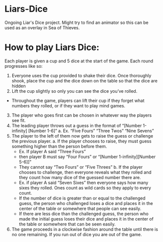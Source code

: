 # Liars-Dice
Ongoing Liar's Dice project. Might try to find an animator so this can be used as an overlay in Sea of Thieves.

# How to play Liars Dice:

Each player is given a cup and 5 dice at the start of the game. Each round progresses like so:

1. Everyone uses the cup provided to shake their dice. Once thoroughly shook, place the cup and the dice down on the table so that the dice are hidden
2. Lift the cup slightly so only you can see the dice you’ve rolled.
  - Throughout the game, players can lift their cup if they forget what numbers they rolled, or if they want to play mind games.
3. The player who goes first can be chosen in whatever way the players see fit.
4. The leading player throws out a guess in the format of “[Number 1-infinity] [Number 1-6]”
  a. Ex. “Five Fours” “Three Twos” “Nine Sevens”
5. The player to the left of them now gets to raise the guess or challenge the previous player.
  a. If the player chooses to raise, they must guess something higher than the person before them. 
    - Ex. If player A said “Three Fours” 
    - then player B must say “Four Fours” or “[Number 1-infinity][Number 5-6]]” 
    - They cannot say “Two Fours” or “Five Threes”
  b. If the player chooses to challenge, then everyone reveals what they rolled and they count how many dice of the guessed number there are.
    - Ex. if player A said “Seven Sixes” then everyone says how many sixes they rolled. Ones count as wild cards so they apply to every count.
    - If the number of dice is greater than or equal to the challenged guess, the person who challenged loses a dice and places it in the center of the table or somewhere that people can see easily.
    - If there are less dice than the challenged guess, the person who made the initial guess loses their dice and places it in the center of the table or somewhere that can be seen easily.
6. The game proceeds in a clockwise fashion around the table until there is no one remaining. If you run out of dice you are out of the game.
